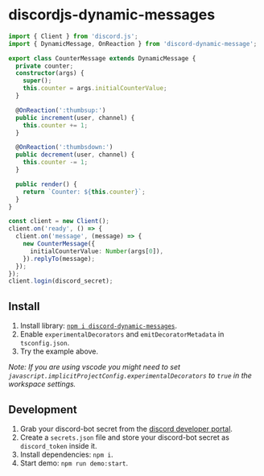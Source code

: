 # discordjs-dynamic-messages

```ts
import { Client } from 'discord.js';
import { DynamicMessage, OnReaction } from 'discord-dynamic-message';

export class CounterMessage extends DynamicMessage {
  private counter;
  constructor(args) {
    super();
    this.counter = args.initialCounterValue;
  }

  @OnReaction(':thumbsup:')
  public increment(user, channel) {
    this.counter += 1;
  }

  @OnReaction(':thumbsdown:')
  public decrement(user, channel) {
    this.counter -= 1;
  }

  public render() {
    return `Counter: ${this.counter}`;
  }
}

const client = new Client();
client.on('ready', () => {
  client.on('message', (message) => {
    new CounterMessage({
      initialCounterValue: Number(args[0]),
    }).replyTo(message);
  });
});
client.login(discord_secret);
```

## Install

1. Install library: [`npm i discord-dynamic-messages`](https://www.npmjs.com/package/discord-dynamic-messages).
2. Enable `experimentalDecorators` and `emitDecoratorMetadata` in `tsconfig.json`.
3. Try the example above.

_Note: If you are using vscode you might need to set `javascript.implicitProjectConfig.experimentalDecorators` to `true` in the workspace settings._

## Development

1. Grab your discord-bot secret from the [discord developer portal](https://discordapp.com/developers/applications).
2. Create a `secrets.json` file and store your discord-bot secret as `discord_token` inside it.
3. Install dependencies: `npm i`.
4. Start demo: `npm run demo:start`.
